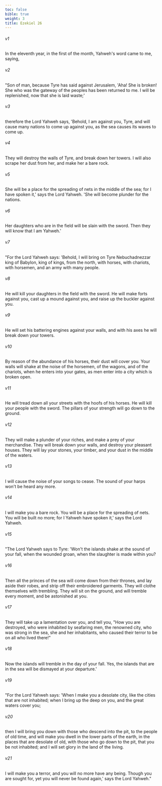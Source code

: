 ```yaml
---
toc: false
bible: true
weight: 3
title: Ezekiel 26
---
```




###### v1 
In the eleventh year, in the first of the month, Yahweh's word came to me, saying, 

###### v2 
"Son of man, because Tyre has said against Jerusalem, 'Aha! She is broken! She who was the gateway of the peoples has been returned to me. I will be replenished, now that she is laid waste;' 

###### v3 
therefore the Lord Yahweh says, 'Behold, I am against you, Tyre, and will cause many nations to come up against you, as the sea causes its waves to come up. 

###### v4 
They will destroy the walls of Tyre, and break down her towers. I will also scrape her dust from her, and make her a bare rock. 

###### v5 
She will be a place for the spreading of nets in the middle of the sea; for I have spoken it,' says the Lord Yahweh. 'She will become plunder for the nations. 

###### v6 
Her daughters who are in the field will be slain with the sword. Then they will know that I am Yahweh.' 

###### v7 
"For the Lord Yahweh says: 'Behold, I will bring on Tyre Nebuchadnezzar king of Babylon, king of kings, from the north, with horses, with chariots, with horsemen, and an army with many people. 

###### v8 
He will kill your daughters in the field with the sword. He will make forts against you, cast up a mound against you, and raise up the buckler against you. 

###### v9 
He will set his battering engines against your walls, and with his axes he will break down your towers. 

###### v10 
By reason of the abundance of his horses, their dust will cover you. Your walls will shake at the noise of the horsemen, of the wagons, and of the chariots, when he enters into your gates, as men enter into a city which is broken open. 

###### v11 
He will tread down all your streets with the hoofs of his horses. He will kill your people with the sword. The pillars of your strength will go down to the ground. 

###### v12 
They will make a plunder of your riches, and make a prey of your merchandise. They will break down your walls, and destroy your pleasant houses. They will lay your stones, your timber, and your dust in the middle of the waters. 

###### v13 
I will cause the noise of your songs to cease. The sound of your harps won't be heard any more. 

###### v14 
I will make you a bare rock. You will be a place for the spreading of nets. You will be built no more; for I Yahweh have spoken it,' says the Lord Yahweh. 

###### v15 
"The Lord Yahweh says to Tyre: 'Won't the islands shake at the sound of your fall, when the wounded groan, when the slaughter is made within you? 

###### v16 
Then all the princes of the sea will come down from their thrones, and lay aside their robes, and strip off their embroidered garments. They will clothe themselves with trembling. They will sit on the ground, and will tremble every moment, and be astonished at you. 

###### v17 
They will take up a lamentation over you, and tell you, "How you are destroyed, who were inhabited by seafaring men, the renowned city, who was strong in the sea, she and her inhabitants, who caused their terror to be on all who lived there!" 

###### v18 
Now the islands will tremble in the day of your fall. Yes, the islands that are in the sea will be dismayed at your departure.' 

###### v19 
"For the Lord Yahweh says: 'When I make you a desolate city, like the cities that are not inhabited; when I bring up the deep on you, and the great waters cover you; 

###### v20 
then I will bring you down with those who descend into the pit, to the people of old time, and will make you dwell in the lower parts of the earth, in the places that are desolate of old, with those who go down to the pit, that you be not inhabited; and I will set glory in the land of the living. 

###### v21 
I will make you a terror, and you will no more have any being. Though you are sought for, yet you will never be found again,' says the Lord Yahweh."
